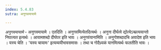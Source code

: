 ```yaml
---
index: 5.4.83
sutra: अनुगवमायामे

---
```

_अनुगवमायामे_ - अनुगवमायामे । एतदिति । अनुगवमित्येतदित्यर्थः । अनुना दीर्घत्वे द्योत्येऽच्प्रत्ययान्तो निपात्यत इत्यर्थः । आयामशब्दो दीर्घपर इति भावः । अनुगवंयानामिति । अनुगोशब्दादचि अवादेश इति भावः । यस्य चेति । 'यस्य चायामः' इत्यव्ययीभावसमासः । तथा च गोदैध्र्यकं यानमित्यर्थः फलतीति भावः ।